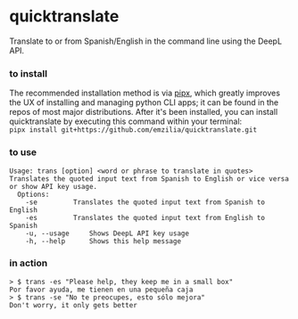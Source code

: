 # quicktranslate   
Translate to or from Spanish/English in the command line using the DeepL API.    

### to install   
The recommended installation method is via [pipx](https://github.com/pypa/pipx), which greatly improves the UX of installing and managing python CLI apps; it can be found in the repos of most major distributions. After it's been installed, you can install quicktranslate by executing this command within your terminal:   
```pipx install git+https://github.com/emzilia/quicktranslate.git```   

### to use   
```
Usage: trans [option] <word or phrase to translate in quotes>
Translates the quoted input text from Spanish to English or vice versa
or show API key usage.
  Options:
    -se		    Translates the quoted input text from Spanish to English
    -es		    Translates the quoted input text from English to Spanish
    -u, --usage	    Shows DeepL API key usage
    -h, --help	    Shows this help message
```   

### in action   
```
> $ trans -es "Please help, they keep me in a small box"
Por favor ayuda, me tienen en una pequeña caja
> $ trans -se "No te preocupes, esto sólo mejora"
Don't worry, it only gets better
```
